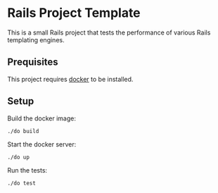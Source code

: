 # Rails Project Template

This is a small Rails project that tests the performance of various Rails
templating engines.

## Prequisites

This project requires [docker](https://www.docker.com/) to be installed.

## Setup

Build the docker image:
```shell
./do build
```

Start the docker server:
```shell
./do up
```

Run the tests:
```shell
./do test
```
